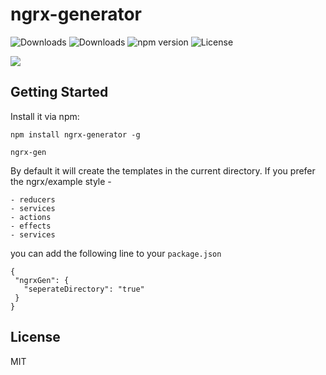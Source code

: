 # ngrx-generator

![Downloads](https://img.shields.io/npm/dm/ngrx-generator.svg)
![Downloads](https://img.shields.io/npm/dt/ngrx-generator.svg)
![npm version](https://img.shields.io/npm/v/ngrx-generator.svg)
![License](https://img.shields.io/npm/l/ngrx-generator.svg)

![](https://postimg.org/image/ra0l6py2l/)


## Getting Started

Install it via npm:

```shell
npm install ngrx-generator -g
```

```shell
ngrx-gen
```

By default it will create the templates in the current directory.
If you prefer the ngrx/example style -
```shell
- reducers
- services
- actions
- effects
- services
```

you can add the following line to your `package.json`
```shell
{
 "ngrxGen": {
   "seperateDirectory": "true"
 }
}
```

## License

MIT
